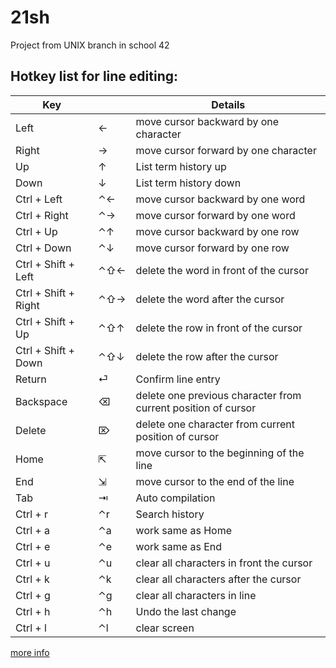 # 21sh
Project from UNIX branch in school 42

## Hotkey list for line editing:

| Key |  | Details |
| --- | --- | --- |
| Left | ← | move cursor backward by one character |
| Right | → | move cursor forward by one character |
| Up | ↑ | List term history up |
| Down | ↓ | List term history down |
| Ctrl + Left | ⌃← | move cursor backward by one word |
| Ctrl + Right | ⌃→ | move cursor forward by one word |
| Ctrl + Up | ⌃↑ | move cursor backward by one row |
| Ctrl + Down | ⌃↓ | move cursor forward by one row |
| Ctrl + Shift + Left | ⌃⇧← | delete the word in front of the cursor |
| Ctrl + Shift + Right | ⌃⇧→ | delete the word after the cursor |
| Ctrl + Shift + Up | ⌃⇧↑ | delete the row in front of the cursor |
| Ctrl + Shift + Down | ⌃⇧↓ | delete the row after the cursor |
| Return | ⏎ | Confirm line entry |
| Backspace | ⌫ | delete one previous character from current position of cursor |
| Delete | ⌦ | delete one character from current position of cursor |
| Home | ⇱  | move cursor to the beginning of the line |
| End | ⇲  | move cursor to the end of the line |
| Tab | ⇥ | Auto compilation |
| Ctrl + r | ⌃r | Search history |
| Ctrl + a | ⌃a | work same as Home |
| Ctrl + e | ⌃e | work same as End |
| Ctrl + u | ⌃u | clear all characters in front the cursor |
| Ctrl + k | ⌃k | clear all characters after the cursor |
| Ctrl + g | ⌃g | clear all characters in line |
| Ctrl + h | ⌃h | Undo the last change |
| Ctrl + l | ⌃l | clear screen |

[more info](https://github.com/prippa/21sh/blob/master/21sh.en.pdf)

